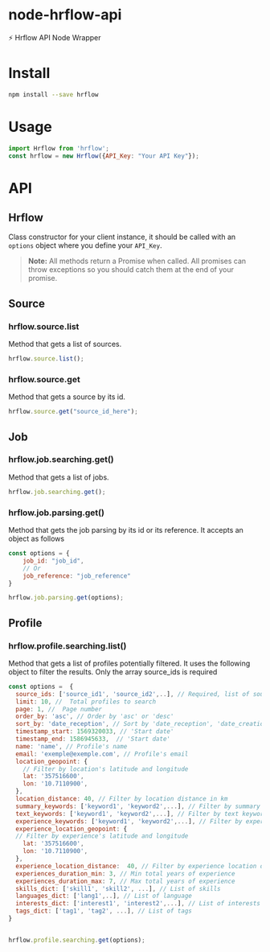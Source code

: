 # node-hrflow-api
⚡️ Hrflow API Node Wrapper

# Install

```bash
npm install --save hrflow
```

# Usage

```javascript
import Hrflow from 'hrflow';
const hrflow = new Hrflow({API_Key: "Your API Key"});
```

# API

## Hrflow

Class constructor for your client instance, it should be called with an `options` object where you define your `API_Key`.

> **Note:** All methods return a Promise when called. All promises can throw exceptions so you should catch them at the end of your promise.

## Source

### hrflow.source.list

Method that gets a list of sources.

```javascript
hrflow.source.list();
```

### hrflow.source.get

Method that gets a source by its id.

```javascript
hrflow.source.get("source_id_here");
```

## Job

### hrflow.job.searching.get()

Method that gets a list of jobs.

```javascript
hrflow.job.searching.get();
```

### hrflow.job.parsing.get()

Method that gets the job parsing by its id or its reference. It accepts an object as follows

```javascript
const options = {
    job_id: "job_id",
    // Or
    job_reference: "job_reference"
}

hrflow.job.parsing.get(options);
```

## Profile

### hrflow.profile.searching.list()

Method that gets a list of profiles potentially filtered. It uses the following object to filter the results.
Only the array source_ids is required

```javascript
const options =  {
  source_ids: ['source_id1', 'source_id2',..], // Required, list of sources ids
  limit: 10, //  Total profiles to search
  page: 1, //  Page number
  order_by: 'asc', // Order by 'asc' or 'desc'
  sort_by: 'date_reception', // Sort by 'date_reception', 'date_creation', 'location', 'location_experience', 'location_education', 'score_semantic'  or 'score_predictive'
  timestamp_start: 1569320033, // 'Start date'
  timestamp_end: 1586945633,  // 'Start date'
  name: 'name', // Profile's name  
  email: 'exemple@exemple.com', // Profile's email
  location_geopoint: {
    // Filter by location's latitude and longitude
    lat: '357516600',
    lon: '10.7110900',
  },
  location_distance: 40, // Filter by location distance in km
  summary_keywords: ['keyword1', 'keyword2',...], // Filter by summary keywords
  text_keywords: ['keyword1', 'keyword2',...], // Filter by text keywords,
  experience_keywords: ['keyword1', 'keyword2',...], // Filter by experience keywords
  experience_location_geopoint: {
  // Filter by experience's latitude and longitude
    lat: '357516600',
    lon: '10.7110900',
  },
  experience_location_distance:  40, // Filter by experience location distance in km
  experiences_duration_min: 3, // Min total years of experience
  experiences_duration_max: 7, // Max total years of experience
  skills_dict: ['skill1', 'skill2', ...], // List of skills
  languages_dict: ['lang1',..], // List of language
  interests_dict: ['interest1', 'interest2',...], // List of interests 
  tags_dict: ['tag1', 'tag2', ...], // List of tags
}


hrflow.profile.searching.get(options);

```


